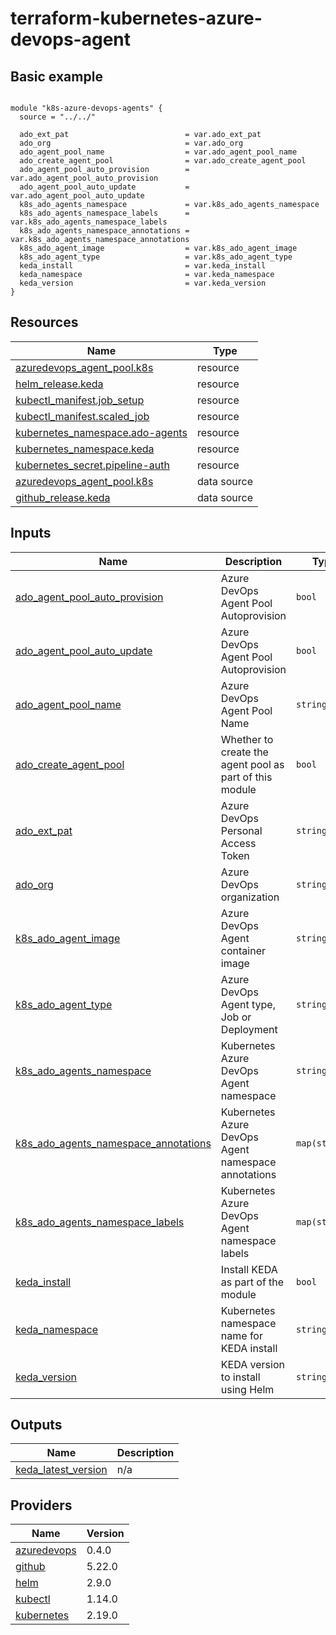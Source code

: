 # terraform-kubernetes-azure-devops-agent

<!-- BEGIN_TF_DOCS -->



## Basic example

```hcl

module "k8s-azure-devops-agents" {
  source = "../../"

  ado_ext_pat                          = var.ado_ext_pat
  ado_org                              = var.ado_org
  ado_agent_pool_name                  = var.ado_agent_pool_name
  ado_create_agent_pool                = var.ado_create_agent_pool
  ado_agent_pool_auto_provision        = var.ado_agent_pool_auto_provision
  ado_agent_pool_auto_update           = var.ado_agent_pool_auto_update
  k8s_ado_agents_namespace             = var.k8s_ado_agents_namespace
  k8s_ado_agents_namespace_labels      = var.k8s_ado_agents_namespace_labels
  k8s_ado_agents_namespace_annotations = var.k8s_ado_agents_namespace_annotations
  k8s_ado_agent_image                  = var.k8s_ado_agent_image
  k8s_ado_agent_type                   = var.k8s_ado_agent_type
  keda_install                         = var.keda_install
  keda_namespace                       = var.keda_namespace
  keda_version                         = var.keda_version
}

```
## Resources

| Name | Type |
|------|------|
| [azuredevops_agent_pool.k8s](https://registry.terraform.io/providers/microsoft/azuredevops/latest/docs/resources/agent_pool) | resource |
| [helm_release.keda](https://registry.terraform.io/providers/hashicorp/helm/latest/docs/resources/release) | resource |
| [kubectl_manifest.job_setup](https://registry.terraform.io/providers/gavinbunney/kubectl/latest/docs/resources/manifest) | resource |
| [kubectl_manifest.scaled_job](https://registry.terraform.io/providers/gavinbunney/kubectl/latest/docs/resources/manifest) | resource |
| [kubernetes_namespace.ado-agents](https://registry.terraform.io/providers/hashicorp/kubernetes/latest/docs/resources/namespace) | resource |
| [kubernetes_namespace.keda](https://registry.terraform.io/providers/hashicorp/kubernetes/latest/docs/resources/namespace) | resource |
| [kubernetes_secret.pipeline-auth](https://registry.terraform.io/providers/hashicorp/kubernetes/latest/docs/resources/secret) | resource |
| [azuredevops_agent_pool.k8s](https://registry.terraform.io/providers/microsoft/azuredevops/latest/docs/data-sources/agent_pool) | data source |
| [github_release.keda](https://registry.terraform.io/providers/integrations/github/5.22.0/docs/data-sources/release) | data source |

## Inputs

| Name | Description | Type | Default | Required |
|------|-------------|------|---------|:--------:|
| <a name="input_ado_agent_pool_auto_provision"></a> [ado\_agent\_pool\_auto\_provision](#input\_ado\_agent\_pool\_auto\_provision) | Azure DevOps Agent Pool Autoprovision | `bool` | `true` | no |
| <a name="input_ado_agent_pool_auto_update"></a> [ado\_agent\_pool\_auto\_update](#input\_ado\_agent\_pool\_auto\_update) | Azure DevOps Agent Pool Autoprovision | `bool` | `true` | no |
| <a name="input_ado_agent_pool_name"></a> [ado\_agent\_pool\_name](#input\_ado\_agent\_pool\_name) | Azure DevOps Agent Pool Name | `string` | `"k8s-agents-pool-001"` | no |
| <a name="input_ado_create_agent_pool"></a> [ado\_create\_agent\_pool](#input\_ado\_create\_agent\_pool) | Whether to create the agent pool as part of this module | `bool` | `true` | no |
| <a name="input_ado_ext_pat"></a> [ado\_ext\_pat](#input\_ado\_ext\_pat) | Azure DevOps Personal Access Token | `string` | n/a | yes |
| <a name="input_ado_org"></a> [ado\_org](#input\_ado\_org) | Azure DevOps organization | `string` | n/a | yes |
| <a name="input_k8s_ado_agent_image"></a> [k8s\_ado\_agent\_image](#input\_k8s\_ado\_agent\_image) | Azure DevOps Agent container image | `string` | `"ghcr.io/tonyskidmore/terraform-kubernetes-azure-devops-agent-base-image:stable"` | no |
| <a name="input_k8s_ado_agent_type"></a> [k8s\_ado\_agent\_type](#input\_k8s\_ado\_agent\_type) | Azure DevOps Agent type, Job or Deployment | `string` | `"job"` | no |
| <a name="input_k8s_ado_agents_namespace"></a> [k8s\_ado\_agents\_namespace](#input\_k8s\_ado\_agents\_namespace) | Kubernetes Azure DevOps Agent namespace | `string` | `"ado-agents"` | no |
| <a name="input_k8s_ado_agents_namespace_annotations"></a> [k8s\_ado\_agents\_namespace\_annotations](#input\_k8s\_ado\_agents\_namespace\_annotations) | Kubernetes Azure DevOps Agent namespace annotations | `map(string)` | `{}` | no |
| <a name="input_k8s_ado_agents_namespace_labels"></a> [k8s\_ado\_agents\_namespace\_labels](#input\_k8s\_ado\_agents\_namespace\_labels) | Kubernetes Azure DevOps Agent namespace labels | `map(string)` | `{}` | no |
| <a name="input_keda_install"></a> [keda\_install](#input\_keda\_install) | Install KEDA as part of the module | `bool` | `true` | no |
| <a name="input_keda_namespace"></a> [keda\_namespace](#input\_keda\_namespace) | Kubernetes namespace name for KEDA install | `string` | `"keda"` | no |
| <a name="input_keda_version"></a> [keda\_version](#input\_keda\_version) | KEDA version to install using Helm | `string` | `"latest"` | no |

## Outputs

| Name | Description |
|------|-------------|
| <a name="output_keda_latest_version"></a> [keda\_latest\_version](#output\_keda\_latest\_version) | n/a |

## Providers

| Name | Version |
|------|---------|
| <a name="provider_azuredevops"></a> [azuredevops](#provider\_azuredevops) | 0.4.0 |
| <a name="provider_github"></a> [github](#provider\_github) | 5.22.0 |
| <a name="provider_helm"></a> [helm](#provider\_helm) | 2.9.0 |
| <a name="provider_kubectl"></a> [kubectl](#provider\_kubectl) | 1.14.0 |
| <a name="provider_kubernetes"></a> [kubernetes](#provider\_kubernetes) | 2.19.0 |


<!-- END_TF_DOCS -->
